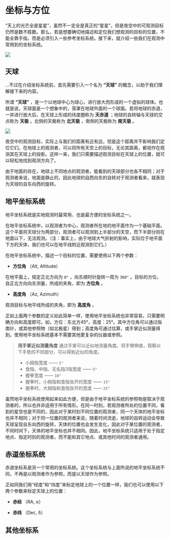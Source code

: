 # 坐标与方位

“天上的光芒全是星星”，虽然不一定全是真正的“星星”，但是夜空中的可观测目标仍然是数不胜数。那么，若是想要确切地描述和定位我们想观测的目标的位置，不能全靠手指，而是必须引入一些参考坐标系统。接下来，就介绍一些我们在观测中常用到的坐标系统。

![](https://i.loli.net/2018/09/04/5b8e77cf6cbe1.jpg)

## 天球

…不过在介绍坐标系统前，首先需要引入一个名为 __“天球”__ 的概念，以助于我们理解接下来的内容。

所谓 __“天球”__ ，是一个以地球中心为球心，进行放大而形成的一个虚拟的球体。也就是说，天球面是一个想象中的，笼罩在地球外面的一个球面。若将地球的赤道，一并进行放大后，在天球上形成的纬度圈称为 __天赤道__ ；地球的自转轴与天球的交点称为 __天极__ 。北侧的天极称为 __北天极__ ，南侧的天极称为 __南天极__ 。

![](https://i.loli.net/2018/09/04/5b8e77cf78ca1.png)

夜空中的观测目标，实际上与我们的距离有近有远，但是这个距离并不影响我们定位它们。在地球上的观测者，可以将所有天空上的目标，无论其距离，都视作在观测其在天球上的投影。这样一来，我们只需要描述观测目标在天球上的位置，就可以轻松地找到观测方向了。

由于地面的存在，地球上不同地点的观测者，能看到的天球部分也各不相同；对于观测者来说，地面是静止的，因此地球的自西向东的自转对于观测者看来，就表现为天球的自东向西的旋转。

## 地平坐标系统

地平坐标系统是实地观测时最常用、也是最方便的坐标系统之一。

在地平坐标系统中，以观测者为中心，观测者所在地的地平面作为一个基础平面。这个平面将天球分为两部分，观测者可以观测到上半部分的天空，而下半部分则在地面以下，无法观测。（注：事实上，由于地球大气折射的影响，实际位于地平面下方的天体，我们也可以在地平线附近观测到它们。）

在地平坐标系统中，描述一个目标的位置，需要使用以下两个参数：

- __方位角__ （Alt, Altitude）

在地平面上，规定正北方向为 `0°` ，向东顺时针旋转一周为 `360°` 。目标的方位，自正北方向向东测量，所成的夹角，即为 __方位角__ 。

- __高度角__ （Az, Azimuth）

观测目标与地平线所成的夹角，即为 __高度角__ 。

正如上面两个参数的定义如此简单一样，使用地平坐标系统也非常容易，只需要明确方向和高度即可。如，方位：东北方45°，高度：25°。其中方位角可以通过指南针，或其他参照物（如北极星）得到；高度角可通过估算，或手掌近似测量得到。使用地平坐标系统基本不需要其他更复杂的仪器或参照。

> __用手掌近似测量角度__
> 通过手掌可以近似地测量角度。将手臂伸直，观察以下手势的不同部分，可以得到近似的角度。
> - 小拇指宽度 —— `1°`
> - 食指、中指、无名指3指宽度 —— `5°`
> - 握拳宽度 —— `10°`
> - 握拳时，小拇指和食指张开的宽度 —— `15°`
> - 握拳时，大拇指和食指张开的宽度 —— `25°`

虽然地平坐标系统使用起来如此方便，但是由于地平坐标系统的参照物是取决于观测者的，所以也并非适用于所有情形。在同一时刻，若观测者所处的位置不同，看到的星空也是不同的，因此对于某时刻不同位置的观测者，同一个天体的地平坐标也并不相同；对于同一位置的观测者来说，随着时间流逝，地球的自转运动会导致天球呈现自东向西的旋转，天体的位置也会发生变化，因此对于某位置的观测者，不同时间下，天体的地平坐标也并不相同。因此，地平坐标系统只适用于处于指定地点、指定时刻的观测者，而不能和其它地点、或其他时间的观测者通用。

## 赤道坐标系统

赤道坐标系是另一个常用的坐标系统。这个坐标系统与上面所说的地平坐标系统不同，不再是以观测者作为参照，而是以天球作为参照。

正如同我们用“经度”和“纬度”来标定地球上的一个位置一样，我们也可以使用以下两个参数来标定天球上的位置：

- __赤经__ （RA, α）

- __赤纬__ （Dec, δ）

## 其他坐标系
